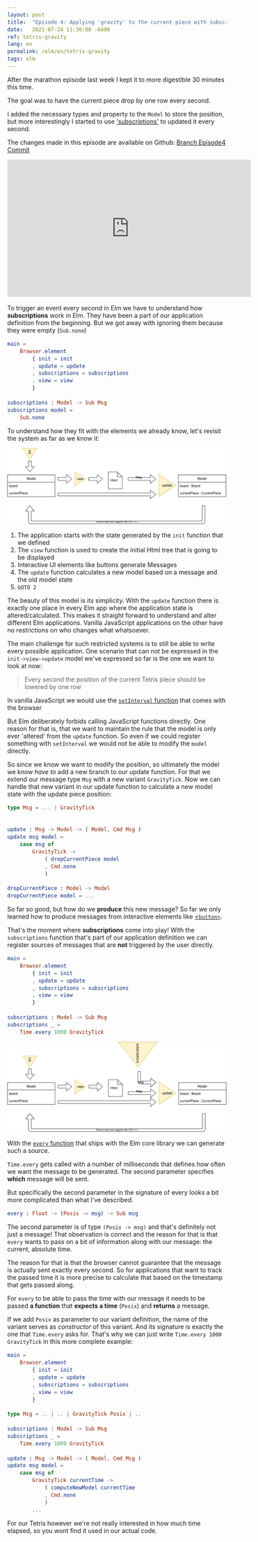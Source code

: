 ```yaml
---
layout: post
title:  "Episode 4: Applying 'gravity' to the current piece with subscriptions"
date:   2021-07-24 11:30:00 -0400
ref: tetris-gravity
lang: en
permalink: /elm/en/tetris-gravity
tags: elm
---
```


After the marathon episode last week I kept it to more digestible 30 minutes this time.

The goal was to have the current piece drop by one row every second.

I added the necessary types and property to the `Model` to store the position, but more interestingly I started to use ['subscriptions'](https://guide.elm-lang.org/effects/) to updated it every second.



The changes made in this episode are available on Github: [Branch Episode4](https://github.com/axelerator/elm-tetris/tree/episode4) [Commit](https://github.com/axelerator/elm-tetris/commit/d1b908b4f0dee9e4b58b1e3e4c48c6bdc2b45465)


<iframe width="560" height="315" src="https://www.youtube.com/embed/ZzvUUi4Hv04" title="YouTube video player" frameborder="0" allow="accelerometer; autoplay; clipboard-write; encrypted-media; gyroscope; picture-in-picture" allowfullscreen></iframe>

To trigger an event every second in Elm we have to understand how **subscriptions** work in Elm. They have been a part of our application definition from the beginning. But we got away with ignoring them because they were empty (`Sub.none`)


```Elm
main =
    Browser.element
        { init = init
        , update = update
        , subscriptions = subscriptions
        , view = view
        }

subscriptions : Model -> Sub Msg
subscriptions model =
    Sub.none
```

To understand how they fit with the elements we already know, let's revisit the system as far as we know it:

![Elm application loop](/assets/posts/tetris-gravity/elmloop.svg)

1. The application starts with the state generated by the `init` function that we defined
2. The `view` function is used to create the initial Html tree that is going to be displayed
3. Interactive UI elements like buttons generate Messages
4. The `update` function calculates a new model based on a message and the old model state
5. `GOTO 2`

The beauty of this model is its simplicity. With the `update` function there is exactly one place in every Elm app where the application state is altered/calculated.
This makes it straight forward to understand and alter different Elm applications.
Vanilla JavaScript applications on the other have no restrictions on who changes what whatsoever.

The main challenge for such restricted systems is to still be able to write every possible application.
One scenario that can not be expressed in the `init->view->update` model we've expressed so far is the one we want to look at now:

> Every second the position of the current Tetris piece should be lowered by one row

In vanilla JavaScript we would use the [`setInterval` function](https://developer.mozilla.org/en-US/docs/Web/API/WindowOrWorkerGlobalScope/setInterval#example_1_basic_syntax) that comes with the browser

But Elm deliberately forbids calling JavaScript functions directly. One reason for that is, that we want to maintain the rule that the model is only ever 'altered' from the `update` function. So even if we could register something with `setInterval` we would not be able to modify the `model` directly.

So since we know we want to modify the position, so ultimately the model we know *have to* add a new branch to our update function.
For that we extend our message type `Msg` with a new variant `GravityTick`.
Now we can handle that new variant in our update function to calculate a new model state with the update piece position:


```Elm
type Msg = ... | GravityTick 


update : Msg -> Model -> ( Model, Cmd Msg )
update msg model =
    case msg of
        GravityTick ->
            ( dropCurrentPiece model
            , Cmd.none
            )

dropCurrentPiece : Model -> Model
dropCurrentPiece model = ...
```

So far so good, but how do we **produce** this new message? So far we only learned how to produce messages from interactive elements like [<`button>`](https://guide.elm-lang.org/architecture/buttons.html).

That's the moment where **subscriptions** come into play! With the `subscriptions` function that's part of our application definition we can register sources of messages that are **not** triggered by the user directly.


```Elm
main =
    Browser.element
        { init = init
        , update = update
        , subscriptions = subscriptions
        , view = view
        }

subscriptions : Model -> Sub Msg
subscriptions _ =
    Time.every 1000 GravityTick
```

![Elm application loop](/assets/posts/tetris-gravity/elmloopsubs.svg)

With the [`every` function](https://package.elm-lang.org/packages/elm/time/latest/Time#every) that ships with the Elm core library we can generate such a source.

`Time.every` gets called with a number of milliseconds that defines how often we want the message to be generated. The second parameter specifies **which** message will be sent.

But specifically the second parameter in the signature of every looks a bit more complicated than what I've described.

```Elm
every : Float -> (Posix -> msg) -> Sub msg
```

The second parameter is of type `(Posix -> msg)` and that's definitely not just a message!
That observation is correct and the reason for that is that `every` wants to pass on a bit of information along with our message: the current, absolute time.

The reason for that is that the browser cannot guarantee that the message is actually sent exactly every second. So for applications that want to track the passed time it is more precise to calculate that based on the timestamp that gets passed along.

For `every` to be able to pass the time with our message it needs to be passed **a function** that **expects a time** (`Posix`) and **returns** a message.

If we add `Posix` as parameter to our variant definition, the name of the variant serves as *constructor* of this variant. And its signature is exactly the one that `Time.every` asks for.
That's why we can just write `Time.every 1000 GravityTick` in this more complete example:


```Elm
main =
    Browser.element
        { init = init
        , update = update
        , subscriptions = subscriptions
        , view = view
        }

type Msg = .. | .. | GravityTick Posix | ..

subscriptions : Model -> Sub Msg
subscriptions _ =
    Time.every 1000 GravityTick

update : Msg -> Model -> ( Model, Cmd Msg )
update msg model =
    case msg of
        GravityTick currentTime ->
            ( computeNewModel currentTime
            , Cmd.none
            )
        ...
```

For our Tetris however we're not really interested in how much time elapsed, so you wont find it used in our actual code.

